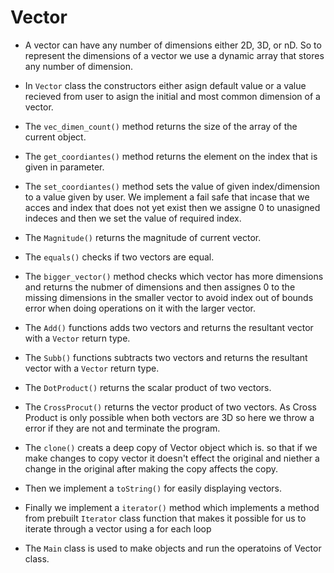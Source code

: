 # Vector
- A vector can have any number of dimensions either 2D, 3D, or nD. So to represent the dimensions of a vector we use a dynamic array that stores any number of dimension.
- In `Vector` class the constructors either asign default value or a value recieved from user to asign the initial and most common dimension of a vector.
- The `vec_dimen_count()` method returns the size of the array of the current object.
- The `get_coordiantes()` method returns the element on the index that is given in parameter.
- The `set_coordiantes()` method sets the value of given index/dimension to a value given by user. We implement a fail safe that incase that we acces and index that does not yet exist then we assigne 0 to unasigned indeces and then we set the value of required index.
- The `Magnitude()` returns the magnitude of current vector.
- The `equals()` checks if two vectors are equal.
- The `bigger_vector()` method checks which vector has more dimensions and returns the nubmer of dimensions and then assignes 0 to the missing dimensions in the smaller vector to avoid index out of bounds error when doing operations on it with the larger vector.
- The `Add()` functions adds two vectors and returns the resultant vector with a `Vector` return type.
- The `Subb()` functions subtracts two vectors and returns the resultant vector with a `Vector` return type.
- The `DotProduct()` returns the scalar product of two vectors.
- The `CrossProcut()` returns the vector product of two vectors. As Cross Product is only possible when both vectors are 3D so here we throw a error if they are not and terminate the program.
- The `clone()` creats a deep copy of Vector object which is. so that if we make changes to copy vector it doesn't effect the original and niether a change in the original after making the copy affects the copy.
- Then we implement a `toString()` for easily displaying vectors.
- Finally we implement a `iterator()` method which implements a method from prebuilt `Iterator` class function that makes it possible for us to iterate through a vector using a for each loop

- The `Main` class is used to make objects and run the operatoins of Vector class.
